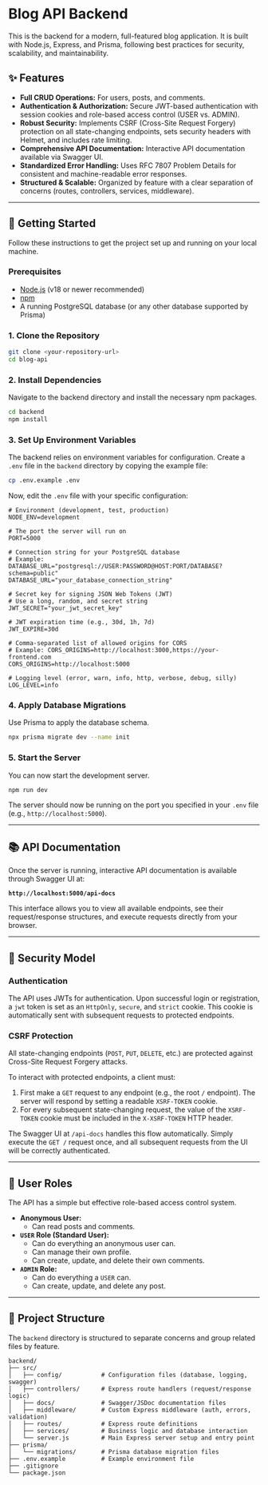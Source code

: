 # Blog API Backend

This is the backend for a modern, full-featured blog application. It is built
with Node.js, Express, and Prisma, following best practices for security,
scalability, and maintainability.

## ✨ Features

- **Full CRUD Operations:** For users, posts, and comments.
- **Authentication & Authorization:** Secure JWT-based authentication with
  session cookies and role-based access control (USER vs. ADMIN).
- **Robust Security:** Implements CSRF (Cross-Site Request Forgery) protection
  on all state-changing endpoints, sets security headers with Helmet, and
  includes rate limiting.
- **Comprehensive API Documentation:** Interactive API documentation available
  via Swagger UI.
- **Standardized Error Handling:** Uses RFC 7807 Problem Details for consistent
  and machine-readable error responses.
- **Structured & Scalable:** Organized by feature with a clear separation of
  concerns (routes, controllers, services, middleware).

---

## 🚀 Getting Started

Follow these instructions to get the project set up and running on your local
machine.

### Prerequisites

- [Node.js](https://nodejs.org/) (v18 or newer recommended)
- [npm](https://www.npmjs.com/)
- A running PostgreSQL database (or any other database supported by Prisma)

### 1. Clone the Repository

```bash
git clone <your-repository-url>
cd blog-api
```

### 2. Install Dependencies

Navigate to the backend directory and install the necessary npm packages.

```bash
cd backend
npm install
```

### 3. Set Up Environment Variables

The backend relies on environment variables for configuration. Create a `.env`
file in the `backend` directory by copying the example file:

```bash
cp .env.example .env
```

Now, edit the `.env` file with your specific configuration:

```dotenv
# Environment (development, test, production)
NODE_ENV=development

# The port the server will run on
PORT=5000

# Connection string for your PostgreSQL database
# Example: DATABASE_URL="postgresql://USER:PASSWORD@HOST:PORT/DATABASE?schema=public"
DATABASE_URL="your_database_connection_string"

# Secret key for signing JSON Web Tokens (JWT)
# Use a long, random, and secret string
JWT_SECRET="your_jwt_secret_key"

# JWT expiration time (e.g., 30d, 1h, 7d)
JWT_EXPIRE=30d

# Comma-separated list of allowed origins for CORS
# Example: CORS_ORIGINS=http://localhost:3000,https://your-frontend.com
CORS_ORIGINS=http://localhost:5000

# Logging level (error, warn, info, http, verbose, debug, silly)
LOG_LEVEL=info
```

### 4. Apply Database Migrations

Use Prisma to apply the database schema.

```bash
npx prisma migrate dev --name init
```

### 5. Start the Server

You can now start the development server.

```bash
npm run dev
```

The server should now be running on the port you specified in your `.env` file
(e.g., `http://localhost:5000`).

---

## 📚 API Documentation

Once the server is running, interactive API documentation is available through
Swagger UI at:

**`http://localhost:5000/api-docs`**

This interface allows you to view all available endpoints, see their
request/response structures, and execute requests directly from your browser.

---

## 🔐 Security Model

### Authentication

The API uses JWTs for authentication. Upon successful login or registration, a
`jwt` token is set as an `HttpOnly`, `secure`, and `strict` cookie. This cookie
is automatically sent with subsequent requests to protected endpoints.

### CSRF Protection

All state-changing endpoints (`POST`, `PUT`, `DELETE`, etc.) are protected
against Cross-Site Request Forgery attacks.

To interact with protected endpoints, a client must:

1.  First make a `GET` request to any endpoint (e.g., the root `/` endpoint).
    The server will respond by setting a readable `XSRF-TOKEN` cookie.
2.  For every subsequent state-changing request, the value of the `XSRF-TOKEN`
    cookie must be included in the `X-XSRF-TOKEN` HTTP header.

The Swagger UI at `/api-docs` handles this flow automatically. Simply execute
the `GET /` request once, and all subsequent requests from the UI will be
correctly authenticated.

---

## 👥 User Roles

The API has a simple but effective role-based access control system.

- **Anonymous User:**
  - Can read posts and comments.
- **`USER` Role (Standard User):**
  - Can do everything an anonymous user can.
  - Can manage their own profile.
  - Can create, update, and delete their own comments.
- **`ADMIN` Role:**
  - Can do everything a `USER` can.
  - Can create, update, and delete any post.

---

## 📂 Project Structure

The `backend` directory is structured to separate concerns and group related
files by feature.

```
backend/
├── src/
│   ├── config/           # Configuration files (database, logging, swagger)
│   ├── controllers/      # Express route handlers (request/response logic)
│   ├── docs/             # Swagger/JSDoc documentation files
│   ├── middleware/       # Custom Express middleware (auth, errors, validation)
│   ├── routes/           # Express route definitions
│   ├── services/         # Business logic and database interaction
│   └── server.js         # Main Express server setup and entry point
├── prisma/
│   └── migrations/       # Prisma database migration files
├── .env.example          # Example environment file
├── .gitignore
└── package.json
```
